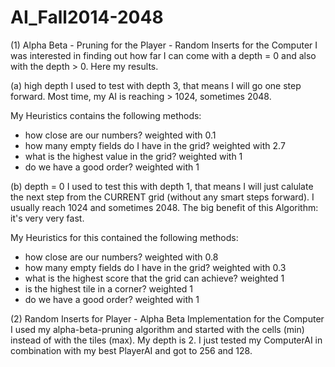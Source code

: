 AI_Fall2014-2048
================

(1) Alpha Beta - Pruning for the Player - Random Inserts for the Computer
I was interested in finding out how far I can come with a depth = 0 and also with the depth > 0. Here my results.

(a) high depth
I used to test with depth 3, that means I will go one step forward. Most time, my AI is reaching > 1024, sometimes 2048.

My Heuristics contains the following methods:
- how close are our numbers? weighted with 0.1
- how many empty fields do I have in the grid? weighted with 2.7
- what is the highest value in the grid? weighted with 1
- do we have a good order? weighted with 1

(b) depth = 0
I used to test this with depth 1, that means I will just calulate the next step from the CURRENT grid (without any smart steps forward). 
I usually reach 1024 and sometimes 2048. The big benefit of this Algorithm: it's very very fast. 

My Heuristics for this contained the following methods:
- how close are our numbers? weighted with 0.8 
- how many empty fields do I have in the grid? weighted with 0.3
- what is the highest score that the grid can achieve? weighted 1
- is the highest tile in a corner? weighted 1
- do we have a good order? weighted with 1

(2) Random Inserts for Player - Alpha Beta Implementation for the Computer
I used my alpha-beta-pruning algorithm and started with the cells (min) instead of with the tiles (max). My depth is 2.
I just tested my ComputerAI in combination with my best PlayerAI and got to 256 and 128.

